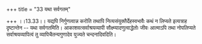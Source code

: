 +++
title = "33 यथा सर्वगतम्"

+++
।।13.33।। यद्यपि निर्गुणत्वान्न करोति तथापि नित्यसंयुक्तैर्देहस्वभावैः
कथं न लिप्यते इत्यत्राह दृष्टान्तेन -- यथा सर्वगतमिति।
आकाशवत्सर्वाश्रयव्यापी सौक्ष्म्यादणुत्वाद्धेतोः जीवः आत्माऽपि तथा
नोपलिप्यते सर्वाश्रयव्यापित्वं तु व्यापिचैतन्यगुणादेव युज्यते
चन्दनादिवदिति।
